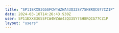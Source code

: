 ```yaml
---
title: "SP11EXX83G5SFCW4WZWA43Q33SY7SH8RQCG77CZ1P"
date: 2024-03-10T14:26:43.930Z
user: SP11EXX83G5SFCW4WZWA43Q33SY7SH8RQCG77CZ1P
layout: "users"
---
```

    